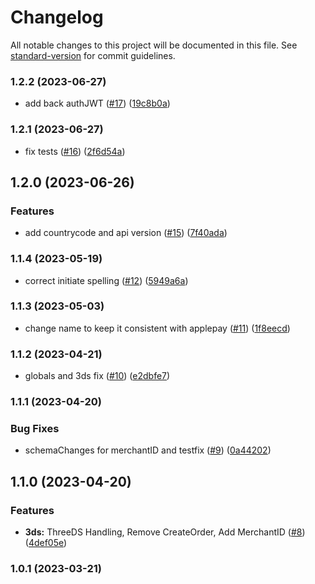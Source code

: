 # Changelog

All notable changes to this project will be documented in this file. See [standard-version](https://github.com/conventional-changelog/standard-version) for commit guidelines.

### 1.2.2 (2023-06-27)


* add back authJWT ([#17](https://github.com/paypal/paypal-googlepay-component/issues/17)) ([19c8b0a](https://github.com/paypal/paypal-googlepay-component/commit/19c8b0a59847a62b00d3f235896a711f87bf3800))

### 1.2.1 (2023-06-27)


* fix tests ([#16](https://github.com/paypal/paypal-googlepay-component/issues/16)) ([2f6d54a](https://github.com/paypal/paypal-googlepay-component/commit/2f6d54a8a2a669172cd21b6ffdff25ec2591dec6))

## 1.2.0 (2023-06-26)


### Features

* add countrycode and api version ([#15](https://github.com/paypal/paypal-googlepay-component/issues/15)) ([7f40ada](https://github.com/paypal/paypal-googlepay-component/commit/7f40adae3ed17d362af9456dc49f8b7b90536296))

### 1.1.4 (2023-05-19)


* correct initiate spelling ([#12](https://github.com/paypal/paypal-googlepay-component/issues/12)) ([5949a6a](https://github.com/paypal/paypal-googlepay-component/commit/5949a6af1b18285b126414915c108b0053986b8c))

### 1.1.3 (2023-05-03)


* change name to keep it consistent with applepay ([#11](https://github.com/paypal/paypal-googlepay-component/issues/11)) ([1f8eecd](https://github.com/paypal/paypal-googlepay-component/commit/1f8eecdf02a8ca6b0014628732e7d5f9f85aa40d))

### 1.1.2 (2023-04-21)


* globals and 3ds fix ([#10](https://github.com/paypal/paypal-googlepay-component/issues/10)) ([e2dbfe7](https://github.com/paypal/paypal-googlepay-component/commit/e2dbfe7171a8f78933c63190fc70f8a8a3605ba2))

### 1.1.1 (2023-04-20)


### Bug Fixes

* schemaChanges for merchantID and testfix ([#9](https://github.com/paypal/paypal-googlepay-component/issues/9)) ([0a44202](https://github.com/paypal/paypal-googlepay-component/commit/0a4420213d09dd4f20614f7254b3fa65f7c6816e))

## 1.1.0 (2023-04-20)


### Features

* **3ds:** ThreeDS Handling, Remove CreateOrder, Add MerchantID  ([#8](https://github.com/paypal/paypal-googlepay-component/issues/8)) ([4def05e](https://github.com/paypal/paypal-googlepay-component/commit/4def05e9569628286bd137891c78071125a547d5))

### 1.0.1 (2023-03-21)

